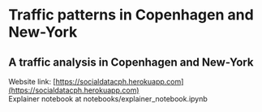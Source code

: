 # Traffic patterns in Copenhagen and New-York
## A traffic analysis in Copenhagen and New-York
Website link: [https://socialdatacph.herokuapp.com](https://socialdatacph.herokuapp.com) \
Explainer notebook at notebooks/explainer_notebook.ipynb
